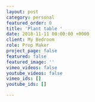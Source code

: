 ```yaml
---
layout: post
category: personal
featured_order: 0
title: 'Plant table '
date: 2018-11-11 00:00:00 +0000
client: My Bedroom
role: Prop Maker
project_page: false
featured: false
featured_image: ''
vimeo_videos: false
youtube_videos: false
vimeo_ids: []
youtube_ids: []

---
```

